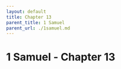 ```yaml
---
layout: default
title: Chapter 13
parent_title: 1 Samuel
parent_url: ./1samuel.md
---
```


# 1 Samuel - Chapter 13
